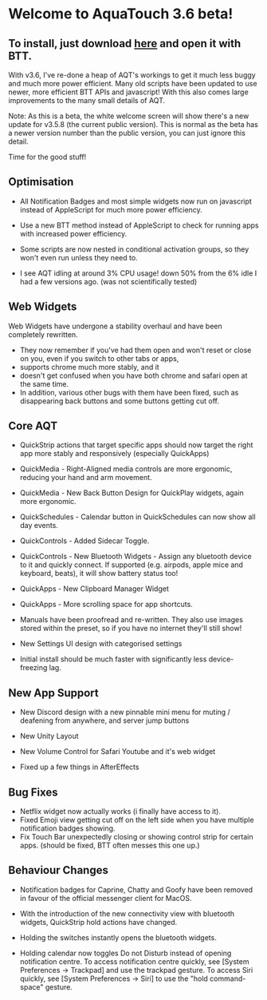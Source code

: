 **Welcome to AquaTouch 3.6 beta!**
=

To install, just download [here](https://rebrand.ly/yuuiko-AQTb1) and open it with BTT.
-

With v3.6, I've re-done a heap of AQT's workings to get it much less buggy and much more power efficient. Many old scripts have been updated to use newer, more efficient BTT APIs and javascript! With this also comes large improvements to the many small details of AQT.

Note: As this is a beta, the white welcome screen will show there's a new update for v3.5.8 (the current public version). This is normal as the beta has a newer version number than the public version, you can just ignore this detail.

Time for the good stuff!

**Optimisation**
-
- All Notification Badges and most simple widgets now run on javascript instead of AppleScript for much more power efficiency.
- Use a new BTT method instead of AppleScript to check for running apps with increased power efficiency.
- Some scripts are now nested in conditional activation groups, so they won't even run unless they need to.

- I see AQT idling at around 3% CPU usage! down 50% from the 6% idle I had a few versions ago. (was not scientifically tested)


**Web Widgets**
-
Web Widgets have undergone a stability overhaul and have been completely rewritten. 

- They now remember if you've had them open and won't reset or close on you, even if you switch to other tabs or apps,
- supports chrome much more stably, and it
- doesn't get confused when you have both chrome and safari open at the same time.
- In addition, various other bugs with them have been fixed, such as disappearing back buttons and some buttons getting cut off.


**Core AQT**
-
- QuickStrip actions that target specific apps should now target the right app more stably and responsively (especially QuickApps)

- QuickMedia - Right-Aligned media controls are more ergonomic, reducing your hand and arm movement.
- QuickMedia - New Back Button Design for QuickPlay widgets, again more ergonomic.

- QuickSchedules - Calendar button in QuickSchedules can now show all day events.

- QuickControls - Added Sidecar Toggle.
- QuickControls - New Bluetooth Widgets - Assign any bluetooth device to it and quickly connect. If supported (e.g. airpods, apple mice and keyboard, beats), it will show battery status too!

- QuickApps - New Clipboard Manager Widget
- QuickApps - More scrolling space for app shortcuts.

- Manuals have been proofread and re-written. They also use images stored within the preset, so if you have no internet they'll still show!
- New Settings UI design with categorised settings

- Initial install should be much faster with significantly less device-freezing lag.


**New App Support**
-
- New Discord design with a new pinnable mini menu for muting / deafening from anywhere, and server jump buttons
- New Unity Layout

- New Volume Control for Safari Youtube and it's web widget

- Fixed up a few things in AfterEffects


**Bug Fixes**
-
- Netflix widget now actually works (i finally have access to it).
- Fixed Emoji view getting cut off on the left side when you have multiple notification badges showing.
- Fix Touch Bar unexpectedly closing or showing control strip for certain apps. (should be fixed, BTT often messes this one up.)


**Behaviour Changes**
-
- Notification badges for Caprine, Chatty and Goofy have been removed in favour of the official messenger client for MacOS.

- With the introduction of the new connectivity view with bluetooth widgets, QuickStrip hold actions have changed. 
- Holding the switches instantly opens the bluetooth widgets. 
- Holding calendar now toggles Do not Disturb instead of opening notification centre. To access notification centre quickly, see [System Preferences → Trackpad] and use the trackpad gesture. To access Siri quickly, see [System Preferences → Siri] to use the "hold command-space" gesture.

